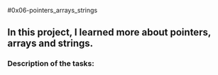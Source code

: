 #0x06-pointers_arrays_strings

## In this project, I learned more about pointers, arrays and strings.

### Description of the tasks:
